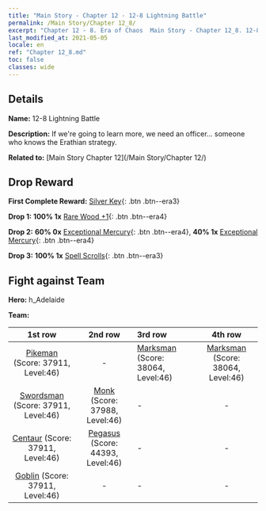 ```yaml
---
title: "Main Story - Chapter 12 - 12-8 Lightning Battle"
permalink: /Main Story/Chapter 12_8/
excerpt: "Chapter 12 - 8. Era of Chaos  Main Story - Chapter 12_8. 12-8 Lightning Battle"
last_modified_at: 2021-05-05
locale: en
ref: "Chapter 12_8.md"
toc: false
classes: wide
---
```


## Details

 **Name:** 12-8 Lightning Battle

 **Description:** If we're going to learn more, we need an officer... someone who knows the Erathian strategy. 

 **Related to:** [Main Story Chapter 12](/Main Story/Chapter 12/)

## Drop Reward

 **First Complete Reward:** [Silver Key](/Items/con_693/){: .btn .btn--era3}

 **Drop 1:** **100% 1x** [Rare Wood +1](/Items/mat_41/){: .btn .btn--era4}

 **Drop 2:** **60% 0x** [Exceptional Mercury](/Items/mat_35/){: .btn .btn--era4}, **40% 1x** [Exceptional Mercury](/Items/mat_35/){: .btn .btn--era4}

 **Drop 3:** **100% 1x** [Spell Scrolls](/Items/con_694/){: .btn .btn--era3}


## Fight against Team
 **Hero:** h_Adelaide

 **Team:**


  | 1st row | 2nd row | 3rd row | 4th row |
  |:----:|:----:|:----|:----:|
  | [Pikeman](/units/Pikeman/) (Score: 37911, Level:46)  | - | [Marksman](/units/Marksman/) (Score: 38064, Level:46)  | [Marksman](/units/Marksman/) (Score: 38064, Level:46)  |
  | [Swordsman](/units/Swordsman/) (Score: 37911, Level:46)  | [Monk](/units/Monk/) (Score: 37988, Level:46)  | - | - |
  | [Centaur](/units/Centaur/) (Score: 37911, Level:46)  | [Pegasus](/units/Pegasus/) (Score: 44393, Level:46)  | - | - |
  | [Goblin](/units/Goblin/) (Score: 37911, Level:46)  | - | - | - |


